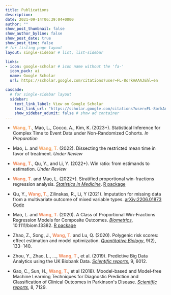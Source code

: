 ```yaml
---
title: Publications
description: 
date: 2021-09-14T06:39:04+0000
author: ""
show_post_thumbnail: false
show_author_byline: false
show_post_date: true
show_post_time: false
# for listing page layout
layout: single-sidebar # list, list-sidebar

links:
- icon: google-scholar # icon name without the 'fa-'
  icon_pack: ai
  name: Google Scholar
  url: https://scholar.google.com/citations?user=FL-8orkAAAAJ&hl=en

cascade:
  # for single-sidebar layout
  sidebar:
    text_link_label: View on Google Scholar
    text_link_url: "https://scholar.google.com/citations?user=FL-8orkAAAAJ&hl=en"
    show_sidebar_adunit: false # show ad container
---
```


- <span style="color:#f4a261;font-weight:bold">Wang, T.</span>, Mao, L., Cocco, A., Kim, K. (2023+). Statistical Inference for Complex Time to Event Data under Non-Randomized Cohorts. *In Preparation*

- Mao, L. and <span style="color:#f4a261;font-weight:bold">Wang, T.</span>  (2022). Dissecting the restricted mean time in favor of treatment. *Under Review* 

- <span style="color:#F08A5D;font-weight:bold">Wang, T.</span>, Qu, Y., and Li, Y. (2022+). Win ratio: from estimands to estimation. *Under Review*

- <span style="color:#F08A5D;font-weight:bold">Wang, T.</span> and Mao, L. (2022+). Stratified proportional win-fractions regression analysis. [*Statistics in Medicine*](https://onlinelibrary.wiley.com/doi/10.1002/sim.9570). <i class="fab fa-r-project"></i>[R package](https://cran.r-project.org/web/packages/WR/index.html)

- Qu, Y., <span style="color:#F08A5D;font-weight:bold">Wang, T.</span>, Zilinskas, R., Li, Y (2021). Imputation for missing data from a multivariate outcome of mixed variable types. [arXiv:2206.01873](https://arxiv.org/abs/2206.01873) <i class="fab fa-github"></i>[Code](https://github.com/ttuowang/imputation-mix)

- Mao, L. and <span style="color:#F08A5D;font-weight:bold">Wang, T.</span> (2020). A Class of Proportional Win-Fractions Regression Models for Composite Outcomes. [*Biometrics*](https://onlinelibrary.wiley.com/doi/10.1111/biom.13382), 10.1111/biom.13382. <i class="fab fa-r-project"></i>[R package](https://cran.r-project.org/web/packages/WR/index.html)

- Zhao, Z., Song, J., <span style="color:#F08A5D;font-weight:bold">Wang, T.</span> and Lu, Q. (2020). Polygenic risk scores: effect estimation and model optimization. [*Quantitative Biology*](https://journal.hep.com.cn/qb/EN/10.15302/J-QB-021-0238), 9(2), 133‒140.

- Zhou, Y., Zhao, L., ..., <span style="color:#F08A5D;font-weight:bold">Wang, T.</span>, et al. (2019). Predictive Big Data Analytics using the UK Biobank Data. [*Scientific reports*](https://www.nature.com/articles/s41598-019-41634-y), 9, 6012.

- Gao, C., Sun, H., <span style="color:#F08A5D;font-weight:bold">Wang, T.</span>, et al (2018). Moodel-based and Model-free Machine Learning Techniques for Diagnostic Prediction and Classification of Clinical Outcomes in Parkinson's Disease. [*Scientific reports*](https://www.nature.com/articles/s41598-018-24783-4), 8, 7129.



